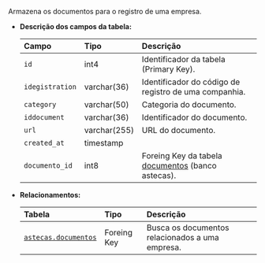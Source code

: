 Armazena os documentos para o registro de uma empresa.

- **Descrição dos campos da tabela:**

  | Campo           | Tipo         | Descrição                                                                     |
  | :-------------- | :----------- | :---------------------------------------------------------------------------- |
  | `id`            | int4         | Identificador da tabela (Primary Key).                                        |
  | `idegistration` | varchar(36)  | Identificador do código de registro de uma companhia.                         |
  | `category`      | varchar(50)  | Categoria do documento.                                                       |
  | `iddocument`    | varchar(36)  | Identificador do documento.                                                   |
  | `url`           | varchar(255) | URL do documento.                                                             |
  | `created_at`    | timestamp    |                                                                               |
  | `documento_id`  | int8         | Foreing Key da tabela [documentos](db-astecas.md#documentos) (banco astecas). |

- **Relacionamentos:**

  | Tabela                                           | Tipo        | Descrição                                       |
  | :----------------------------------------------- | :---------- | :---------------------------------------------- |
  | [`astecas.documentos`](db-astecas.md#documentos) | Foreing Key | Busca os documentos relacionados a uma empresa. |